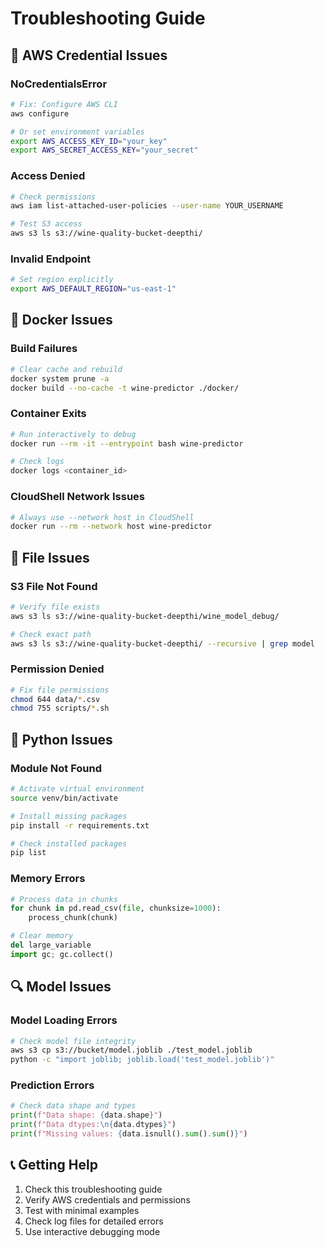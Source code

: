# Troubleshooting Guide

## 🔐 AWS Credential Issues

### NoCredentialsError
```bash
# Fix: Configure AWS CLI
aws configure

# Or set environment variables
export AWS_ACCESS_KEY_ID="your_key"
export AWS_SECRET_ACCESS_KEY="your_secret"
```

### Access Denied
```bash
# Check permissions
aws iam list-attached-user-policies --user-name YOUR_USERNAME

# Test S3 access
aws s3 ls s3://wine-quality-bucket-deepthi/
```

### Invalid Endpoint
```bash
# Set region explicitly
export AWS_DEFAULT_REGION="us-east-1"
```

## 🐳 Docker Issues

### Build Failures
```bash
# Clear cache and rebuild
docker system prune -a
docker build --no-cache -t wine-predictor ./docker/
```

### Container Exits
```bash
# Run interactively to debug
docker run --rm -it --entrypoint bash wine-predictor

# Check logs
docker logs <container_id>
```

### CloudShell Network Issues
```bash
# Always use --network host in CloudShell
docker run --rm --network host wine-predictor
```

## 📁 File Issues

### S3 File Not Found
```bash
# Verify file exists
aws s3 ls s3://wine-quality-bucket-deepthi/wine_model_debug/

# Check exact path
aws s3 ls s3://wine-quality-bucket-deepthi/ --recursive | grep model
```

### Permission Denied
```bash
# Fix file permissions
chmod 644 data/*.csv
chmod 755 scripts/*.sh
```

## 🐍 Python Issues

### Module Not Found
```bash
# Activate virtual environment
source venv/bin/activate

# Install missing packages
pip install -r requirements.txt

# Check installed packages
pip list
```

### Memory Errors
```python
# Process data in chunks
for chunk in pd.read_csv(file, chunksize=1000):
    process_chunk(chunk)

# Clear memory
del large_variable
import gc; gc.collect()
```

## 🔍 Model Issues

### Model Loading Errors
```bash
# Check model file integrity
aws s3 cp s3://bucket/model.joblib ./test_model.joblib
python -c "import joblib; joblib.load('test_model.joblib')"
```

### Prediction Errors
```python
# Check data shape and types
print(f"Data shape: {data.shape}")
print(f"Data dtypes:\n{data.dtypes}")
print(f"Missing values: {data.isnull().sum().sum()}")
```

## 📞 Getting Help

1. Check this troubleshooting guide
2. Verify AWS credentials and permissions
3. Test with minimal examples
4. Check log files for detailed errors
5. Use interactive debugging mode